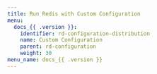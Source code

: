 ```yaml
---
title: Run Redis with Custom Configuration
menu:
  docs_{{ .version }}:
    identifier: rd-configuration-distribution
    name: Custom Configuration
    parent: rd-configuration
    weight: 30
menu_name: docs_{{ .version }}
---
```

